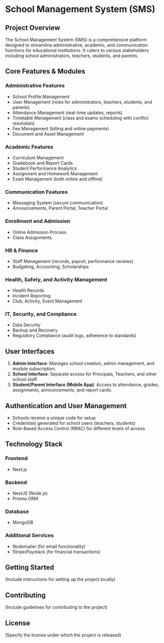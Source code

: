 # School Management System (SMS)

## Project Overview

The School Management System (SMS) is a comprehensive platform designed to streamline administrative, academic, and communication functions for educational institutions. It caters to various stakeholders including school administrators, teachers, students, and parents.

## Core Features & Modules

### Administrative Features

- School Profile Management
- User Management (roles for administrators, teachers, students, and parents)
- Attendance Management (real-time updates, reports)
- Timetable Management (class and exams scheduling with conflict resolution)
- Fee Management (billing and online payments)
- Document and Asset Management

### Academic Features

- Curriculum Management
- Gradebook and Report Cards
- Student Performance Analytics
- Assignment and Homework Management
- Exam Management (both online and offline)

### Communication Features

- Messaging System (secure communication)
- Announcements, Parent Portal, Teacher Portal

### Enrollment and Admission

- Online Admission Process
- Class Assignments

### HR & Finance

- Staff Management (records, payroll, performance reviews)
- Budgeting, Accounting, Scholarships

### Health, Safety, and Activity Management

- Health Records
- Incident Reporting
- Club, Activity, Event Management

### IT, Security, and Compliance

- Data Security
- Backup and Recovery
- Regulatory Compliance (audit logs, adherence to standards)

## User Interfaces

1. **Admin Interface**: Manages school creation, admin management, and module subscription.
2. **School Interface**: Separate access for Principals, Teachers, and other school staff.
3. **Student/Parent Interface (Mobile App)**: Access to attendance, grades, assignments, announcements, and report cards.

## Authentication and User Management

- Schools receive a unique code for setup
- Credentials generated for school users (teachers, students)
- Role-Based Access Control (RBAC) for different levels of access

## Technology Stack

### Frontend

- Next.js

### Backend

- NestJS (Node.js)
- Prisma ORM

### Database

- MongoDB

### Additional Services

- Nodemailer (for email functionality)
- Stripe/Paystack (for financial transactions)

## Getting Started

(Include instructions for setting up the project locally)

## Contributing

(Include guidelines for contributing to the project)

## License

(Specify the license under which the project is released)
